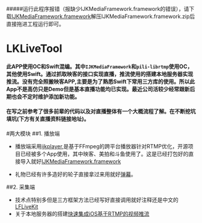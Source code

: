 #####运行此程序报错（报缺少IJKMediaFramework.framework的错误），请下载[IJKMediaFramework.framework](https://pan.baidu.com/s/1eSLRmme)解压IJKMediaFramework.framework.zip后直接拖进工程运行即可。
# LKLiveTool
#### 此APP使用OC和Swift混编。其中`IJKMediaFramework`和`pili-librtmp`使用OC，其他使用Swift。通过抓取映客的接口实现直播，推流使用的搭建本地服务器实现推流。没有完全照搬映客APP,主要是为了熟悉Swift下常用三方库的使用。所以此App不是高仿只是Demo但是基本直播功能均已实现。最近公司活较少经常跟新后期也会不定时维护添加新功能。
#### 在写之前参考了很多前辈的代码以及对直播整体有一个大概流程了解。在不断挖坑填坑(下方有关直播资料链接地址)。

#两大模块
##1. 播放端
- 播放端采用[ijkplayer](https://github.com/Bilibili/ijkplayer),是基于FFmpeg的跨平台播放器针对RTMP优化，开源项目已经被多个App使用，其中映客、美拍和斗鱼使用了。这是已经打包好的直接导入就好[IJKMediaFramework.framework](https://pan.baidu.com/s/1eSLRmme)

- 礼物已经有许多造好的轮子直接拿过来用就好[弹幕](https://github.com/unash/BarrageRenderer)。

##2. 采集端
- 技术点特别多但是三方框架方法已经写好直接调用就好注释还是中文的[LFLiveKit](https://github.com/LaiFengiOS/LFLiveKit)
- 关于本地服务器的搭建[快速集成iOS基于RTMP的视频推流](http://www.jianshu.com/p/8ea016b2720e)



